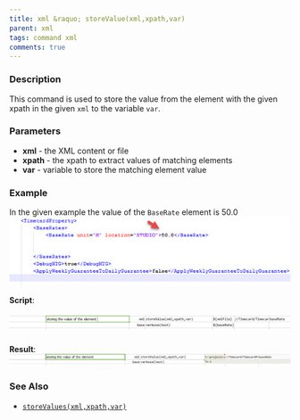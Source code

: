 ```yaml
---
title: xml &raquo; storeValue(xml,xpath,var)
parent: xml
tags: command xml
comments: true
---
```


### Description
This command is used to store the value from the element with the given xpath in the given `xml` to the variable `var`.


### Parameters
- **xml** - the XML content or file
- **xpath** - the xpath to extract values of matching elements
- **var** - variable to store the matching element value


### Example
In the given example the value of the `BaseRate` element is 50.0<br/>
![](image/storeValue_01.png)

**Script**:<br/>
##### ![](image/storeValue_02.png)

**Result**:<br/>
![](image/storeValue_03.png)


### See Also
- [`storeValues(xml,xpath,var)`](storeValues(xml,xpath,var))
